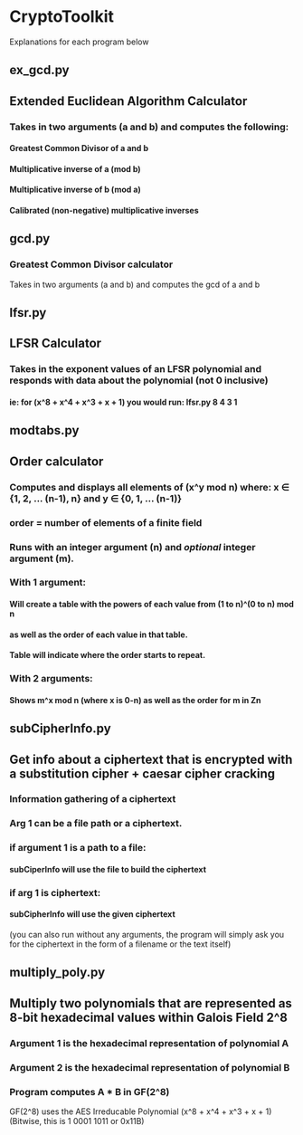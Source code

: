 # CryptoToolkit
Explanations for each program below
## ex_gcd.py
## Extended Euclidean Algorithm Calculator
### Takes in two arguments (a and b) and computes the following:
#### Greatest Common Divisor of a and b
#### Multiplicative inverse of a (mod b)
#### Multiplicative inverse of b (mod a)
#### Calibrated (non-negative) multiplicative inverses
## gcd.py
### Greatest Common Divisor calculator
Takes in two arguments (a and b) and computes the gcd of a and b
## lfsr.py
## LFSR Calculator
### Takes in the exponent values of an LFSR polynomial and responds with  data about the polynomial (not 0 inclusive)
#### ie: for (x^8 + x^4 + x^3 + x + 1) you would run: lfsr.py 8 4 3 1

## modtabs.py
## Order calculator
### Computes and displays all elements of (x^y mod n) where: x ∈ {1, 2, ... (n-1), n} and y ∈ {0, 1, ... (n-1)}
### order = number of elements of a finite field
### Runs with an integer argument (n) and ___optional___ integer argument (m).

### With 1 argument:
#### Will create a table with the powers of each value from (1 to n)^(0 to n) mod n
#### as well as the order of each value in that table.
#### Table will indicate where the order starts to repeat.

### With 2 arguments:
#### Shows m^x mod n (where x is 0-n) as well as the order for m in Zn

## subCipherInfo.py
## Get info about a ciphertext that is encrypted with a substitution cipher + caesar cipher cracking

### Information gathering of a ciphertext

### Arg 1 can be a file path or a ciphertext.

### if argument 1 is a path to a file:
#### subCiperInfo will use the file to build the ciphertext

### if arg 1 is ciphertext:
#### subCipherInfo will use the given ciphertext
    
(you can also run without any arguments, the program will simply ask you for the ciphertext in the form of a filename or the text itself)

## multiply_poly.py
## Multiply two polynomials that are represented as 8-bit hexadecimal values within Galois Field 2^8
### Argument 1 is the hexadecimal representation of polynomial A
### Argument 2 is the hexadecimal representation of polynomial B
### Program computes A * B in GF(2^8)

GF(2^8) uses the AES Irreducable Polynomial (x^8 + x^4 + x^3 + x + 1) 
(Bitwise, this is 1 0001 1011 or 0x11B)

